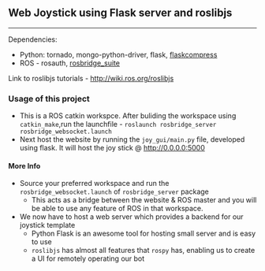## Web Joystick using Flask server and roslibjs
***
Dependencies:
* Python: tornado, mongo-python-driver, flask, [flaskcompress](https://github.com/colour-science/flask-compress)
* ROS - rosauth, [rosbridge_suite](https://github.com/RobotWebTools/rosbridge_suite)

Link to roslibjs tutorials - http://wiki.ros.org/roslibjs

### Usage of this project
* This is a ROS catkin workspce. After buliding the workspace using ```catkin_make```,run the launchfile - ```roslaunch rosbridge_server rosbridge_websocket.launch```
* Next host the website by running the ```joy_gui/main.py``` file, developed using flask. It will host the joy stick @ http://0.0.0.0:5000

#### More Info
* Source your preferred workspace and run the ```rosbridge_websocket.launch``` of ```rosbridge_server``` package
    * This acts as a bridge between the website & ROS master and you will be able to use any feature of ROS in that workspace.
* We now have to host a web server which provides a backend for our joystick template
    * Python Flask is an awesome tool for hosting small server and is easy to use
    * `roslibjs` has almost all features that `rospy` has, enabling us to create a UI for remotely operating our bot


